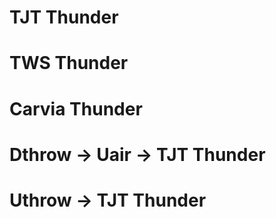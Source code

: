# TJT Thunder

# TWS Thunder

# Carvia Thunder

# Dthrow -> Uair -> TJT Thunder

# Uthrow -> TJT Thunder

